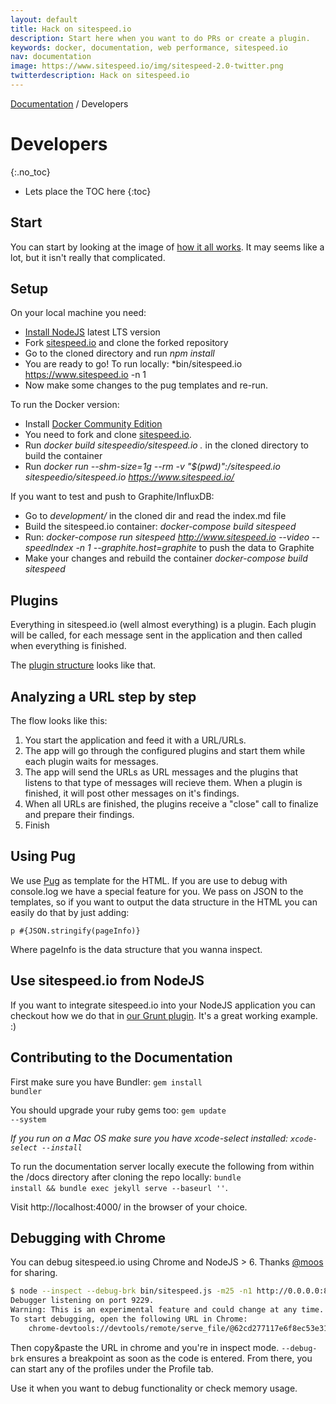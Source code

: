 ```yaml
---
layout: default
title: Hack on sitespeed.io
description: Start here when you want to do PRs or create a plugin.
keywords: docker, documentation, web performance, sitespeed.io
nav: documentation
image: https://www.sitespeed.io/img/sitespeed-2.0-twitter.png
twitterdescription: Hack on sitespeed.io
---
```


[Documentation]({{site.baseurl}}/documentation/sitespeed.io/) / Developers

# Developers
{:.no_toc}

* Lets place the TOC here
{:toc}

## Start
You can start by looking at the image of [how it all works]({{site.baseurl}}/documentation/sitespeed.io/how-it-all-works/). It may seems like a lot, but it isn't really that complicated.

## Setup
On your local machine you need:

- [Install NodeJS](https://nodejs.org/en/download/) latest LTS version
- Fork [sitespeed.io](https://github.com/sitespeedio/sitespeed.io) and clone the forked repository
- Go to the cloned directory and run *npm install*
- You are ready to go! To run locally: *bin/sitespeed.io https://www.sitespeed.io -n 1
- Now make some changes to the pug templates and re-run.

To run the Docker version:
- Install [Docker Community Edition](https://docs.docker.com/engine/installation/)
- You need to fork and clone [sitespeed.io](https://github.com/sitespeedio/sitespeed.io).
- Run *docker build sitespeedio/sitespeed.io .* in the cloned directory to build the container
- Run *docker run --shm-size=1g --rm -v "$(pwd)":/sitespeed.io sitespeedio/sitespeed.io https://www.sitespeed.io/*

If you want to test and push to Graphite/InfluxDB:
- Go to *development/* in the cloned dir and read the index.md file
- Build the sitespeed.io container: *docker-compose build sitespeed*
- Run: *docker-compose run sitespeed http://www.sitespeed.io --video --speedIndex -n 1 --graphite.host=graphite* to push the data to Graphite
- Make your changes and rebuild the container *docker-compose build sitespeed*

## Plugins
Everything in sitespeed.io (well almost everything) is a plugin. Each plugin will be called, for each message sent in the application and then called when everything is finished.

The [plugin structure]({{site.baseurl}}/documentation/sitespeed.io/plugins/#create-your-own-plugin) looks like that.

## Analyzing a URL step by step
The flow looks like this:

1. You start the application and feed it with a URL/URLs.
2. The app will go through the configured plugins and start them while each plugin waits for messages.
3. The app will send the URLs as URL messages and the plugins that listens to that type of messages will recieve them. When a plugin is finished, it will post other messages on it's findings.
4. When all URLs are finished, the plugins receive a "close" call to finalize and prepare their findings.
5. Finish

## Using Pug
We use [Pug](https://pugjs.org) as template for the HTML. If you are use to debug with console.log we have a special feature for you. We pass on JSON to the templates, so if you want to output the data structure in the HTML you can easily do that by just adding:

~~~
p #{JSON.stringify(pageInfo)}
~~~

Where pageInfo is the data structure that you wanna inspect.

## Use sitespeed.io from NodeJS
If you want to integrate sitespeed.io into your NodeJS application you can checkout how we do that in [our Grunt plugin](https://github.com/sitespeedio/grunt-sitespeedio/blob/master/tasks/sitespeedio.js). It's a great working example. :)

## Contributing to the Documentation
First make sure you have Bundler: <code>gem install bundler</code>

You should upgrade your ruby gems too: <code>gem update --system</code>

*If you run on a Mac OS make sure you have xcode-select installed: <code>xcode-select --install</code>*

To run the documentation server locally execute the following from within the /docs directory after cloning the repo locally: <code>bundle install && bundle exec jekyll serve --baseurl ''</code>.

Visit http://localhost:4000/ in the browser of your choice.

## Debugging with Chrome
You can debug sitespeed.io using Chrome and NodeJS > 6. Thanks [@moos](https://github.com/moos) for sharing.

~~~ bash
$ node --inspect --debug-brk bin/sitespeed.js -m25 -n1 http://0.0.0.0:8082
Debugger listening on port 9229.
Warning: This is an experimental feature and could change at any time.
To start debugging, open the following URL in Chrome:
    chrome-devtools://devtools/remote/serve_file/@62cd277117e6f8ec53e31b1be5829 a6f7ab42ef/inspector.html?experiments=true&v8only=true&ws=localhost:9229/node
~~~

Then copy&paste the URL in chrome and you're in inspect mode. <code>--debug-brk</code> ensures a breakpoint as soon as the code is entered. From there, you can start any of the profiles under the Profile tab.

Use it when you want to debug functionality or check memory usage.
